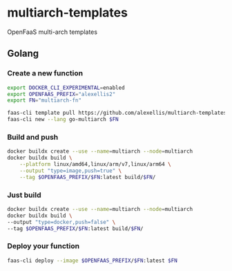 # multiarch-templates

OpenFaaS multi-arch templates

## Golang

### Create a new function

```bash
export DOCKER_CLI_EXPERIMENTAL=enabled
export OPENFAAS_PREFIX="alexellis2"
export FN="multiarch-fn"

faas-cli template pull https://github.com/alexellis/multiarch-templates
faas-cli new --lang go-multiarch $FN
```

### Build and push

```bash
docker buildx create --use --name=multiarch --node=multiarch
docker buildx build \
	--platform linux/amd64,linux/arm/v7,linux/arm64 \
	--output "type=image,push=true" \
	--tag $OPENFAAS_PREFIX/$FN:latest build/$FN/
```

### Just build

```bash
docker buildx create --use --name=multiarch --node=multiarch
docker buildx build \
--output "type=docker,push=false" \
--tag $OPENFAAS_PREFIX/$FN:latest build/$FN/
```

### Deploy your function

```bash
faas-cli deploy --image $OPENFAAS_PREFIX/$FN:latest $FN
```